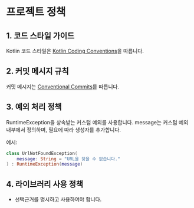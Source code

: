 # 프로젝트 정책

## 1. 코드 스타일 가이드

Kotlin 코드 스타일은 [Kotlin Coding Conventions](https://kotlinlang.org/docs/coding-conventions.html)을 따릅니다.

## 2. 커밋 메시지 규칙

커밋 메시지는 [Conventional Commits](https://www.conventionalcommits.org/en/v1.0.0/)를 따릅니다.

## 3. 예외 처리 정책

RuntimeException을 상속받는 커스텀 예외를 사용합니다. message는 커스텀 예외 내부에서 정의하며, 필요에 따라 생성자를 추가합니다.

예시:

```kotlin
class UrlNotFoundException(
    message: String = "URL을 찾을 수 없습니다."
) : RuntimeException(message)
```

## 4. 라이브러리 사용 정책

- 선택근거를 명시하고 사용하여야 합니다.
